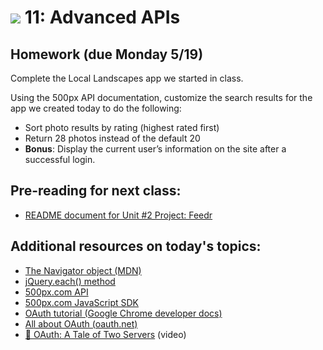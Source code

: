# ![](https://ga-dash.s3.amazonaws.com/production/assets/logo-9f88ae6c9c3871690e33280fcf557f33.png) 11: Advanced APIs

## Homework (due Monday 5/19)

Complete the Local Landscapes app we started in class.

Using the 500px API documentation, customize the search results for the app we created today to do the following:
   - Sort photo results by rating (highest rated first)
   - Return 28 photos instead of the default 20
   - __Bonus__: Display the current user’s information on the site after a successful login. 

## Pre-reading for next class:

* [README document for Unit #2 Project: Feedr](https://github.com/svodnik/JS-Unit-2-Project-Starter-Code)

## Additional resources on today's topics:

- [The Navigator object (MDN)](https://developer.mozilla.org/en-US/docs/Web/API/Navigator)
- [jQuery.each() method](https://api.jquery.com/jQuery.each/)
- [500px.com API](https://github.com/500px/api-documentation)
- [500px.com JavaScript SDK](https://github.com/500px/500px-js-sdk)
- [OAuth tutorial (Google Chrome developer docs)](https://developer.chrome.com/extensions/tut_oauth)
- [All about OAuth (oauth.net)](https://oauth.net)
- [&#127909; OAuth: A Tale of Two Servers](https://www.youtube.com/watch?v=tFYrq3d54Dc) (video)
